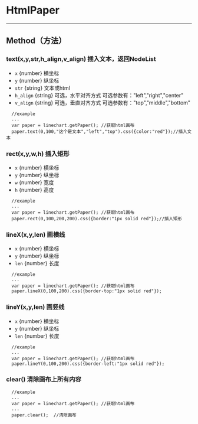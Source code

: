# HtmlPaper

---
Method（方法）
---

### text(x,y,str,h_align,v_align) 插入文本，返回NodeList
- `x` {number} 横坐标
- `y` {number} 纵坐标
- `str` {string} 文本或html
- `h_align` {string} 可选，水平对齐方式 可选参数有："left","right","center" 
- `v_align` {string} 可选，垂直对齐方式 可选参数有："top","middle","bottom"

```
  //example
  ...
  var paper = linechart.getPaper(); //获取html画布
  paper.text(0,100,"这个是文本","left","top").css({color:"red"});//插入文本

```

### rect(x,y,w,h) 插入矩形
- `x` {number} 横坐标
- `y` {number} 纵坐标
- `w` {number} 宽度
- `h` {number} 高度

```
  //example
  ...
  var paper = linechart.getPaper(); //获取html画布
  paper.rect(0,100,200,200).css({border:"1px solid red"});//插入矩形

```

### lineX(x,y,len) 画横线
- `x` {number} 横坐标
- `y` {number} 纵坐标
- `len` {number} 长度

```
  //example
  ...
  var paper = linechart.getPaper(); //获取html画布
  paper.lineX(0,100,200).css({border-top:"1px solid red"});

```

### lineY(x,y,len) 画竖线
- `x` {number} 横坐标
- `y` {number} 纵坐标
- `len` {number} 长度

```
  //example
  ...
  var paper = linechart.getPaper(); //获取html画布
  paper.lineY(0,100,200).css({border-left:"1px solid red"});

```

### clear() 清除画布上所有内容

```
  //example
  ...
  var paper = linechart.getPaper(); //获取html画布
  ...
  paper.clear();  //清除画布

```
